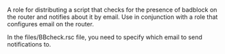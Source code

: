 A role for distributing a script that checks for the presence of badblock on the router and notifies about it by email.
Use in conjunction with a role that configures email on the router.

In the files/BBcheck.rsc file, you need to specify which email to send notifications to.